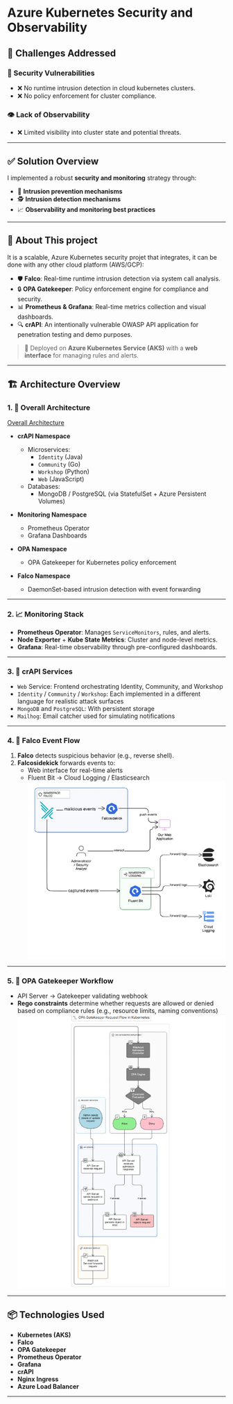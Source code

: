 # Azure Kubernetes Security and Observability

## 🚨 Challenges Addressed

### 🔐 Security Vulnerabilities
- ❌ No runtime intrusion detection in cloud kubernetes clusters.
- ❌ No policy enforcement for cluster compliance.

### 👁️ Lack of Observability
- ❌ Limited visibility into cluster state and potential threats.

---

## ✅ Solution Overview

I implemented a robust **security and monitoring** strategy through:

- 🧱 **Intrusion prevention mechanisms**
- 🕵️ **Intrusion detection mechanisms**
- 📈 **Observability and monitoring best practices**

---

## 📌 About This project

It is a scalable, Azure Kubernetes security projet that integrates, it can be done with any other cloud platform (AWS/GCP):

- 🛡️ **Falco**: Real-time runtime intrusion detection via system call analysis.
- 🔒 **OPA Gatekeeper**: Policy enforcement engine for compliance and security.
- 📊 **Prometheus & Grafana**: Real-time metrics collection and visual dashboards.
- 🔍 **crAPI**: An intentionally vulnerable OWASP API application for penetration testing and demo purposes.

> 🧭 Deployed on **Azure Kubernetes Service (AKS)** with a **web interface** for managing rules and alerts.

---

## 🏗️ Architecture Overview

### 1. 📡 Overall Architecture
[Overall Architecture](assets/GlobalArchitecture.jpg)

- **crAPI Namespace**
  - Microservices:
    - `Identity` (Java)
    - `Community` (Go)
    - `Workshop` (Python)
    - `Web` (JavaScript)
  - Databases:
    - MongoDB / PostgreSQL (via StatefulSet + Azure Persistent Volumes)

- **Monitoring Namespace**
  - Prometheus Operator
  - Grafana Dashboards

- **OPA Namespace**
  - OPA Gatekeeper for Kubernetes policy enforcement

- **Falco Namespace**
  - DaemonSet-based intrusion detection with event forwarding

---

### 2. 📈 Monitoring Stack

- **Prometheus Operator**: Manages `ServiceMonitors`, rules, and alerts.
- **Node Exporter** + **Kube State Metrics**: Cluster and node-level metrics.
- **Grafana**: Real-time observability through pre-configured dashboards.

---

### 3. 🧪 crAPI Services

- `Web` Service: Frontend orchestrating Identity, Community, and Workshop
- `Identity` / `Community` / `Workshop`: Each implemented in a different language for realistic attack surfaces
- `MongoDB` and `PostgreSQL`: With persistent storage
- `Mailhog`: Email catcher used for simulating notifications

---

### 4. 🔁 Falco Event Flow

1. **Falco** detects suspicious behavior (e.g., reverse shell).
2. **Falcosidekick** forwards events to:
   - Web interface for real-time alerts
   - Fluent Bit → Cloud Logging / Elasticsearch
![Falco](assets/falcoworkflow.jpg)


---

### 5. 📜 OPA Gatekeeper Workflow

- API Server → Gatekeeper validating webhook
- **Rego constraints** determine whether requests are allowed or denied based on compliance rules (e.g., resource limits, naming conventions)
 ![Opa](assets/opaworkflow.png)


---

## 📦 Technologies Used

- **Kubernetes (AKS)**
- **Falco**
- **OPA Gatekeeper**
- **Prometheus Operator**
- **Grafana**
- **crAPI**
- **Nginx Ingress**
- **Azure Load Balancer**

---








